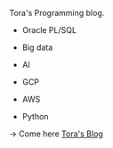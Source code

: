 Tora's Programming blog.

- Oracle PL/SQL

- Big data

- AI

- GCP

- AWS

- Python

-> Come here [Tora's Blog](https://syjkim0125.github.io)
